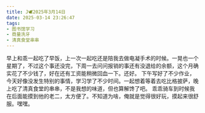 ```yaml
---
title: J🕊️2025年3月14日
date: 2025-03-14 23:26:47
tags:
- 图书馆学习
- 商量洗牙
- 清真食堂串串
---
```

早上和乖一起吃了早饭，上一次一起吃还是陪我去做电凝手术的时候。一晃也一个星期了，不过这个事还没完，下周一去问问报销的事还有没退给的余额，这个月确实花了不少钱了，好在还有工资能稍微回血一下。还好。
下午写好了不少作业，今天好像没发生特别的事情，学习学了不少时间。一起想着等着去吃比格披萨，晚上吃了清真食堂的串串，不是我想的味道，但也算解馋了吧。
乖乖骑车到时候我在后面能摸到他的老二，太方便了。不知道为啥，俺就是觉得很好玩，摸起来很舒服。嘿嘿。